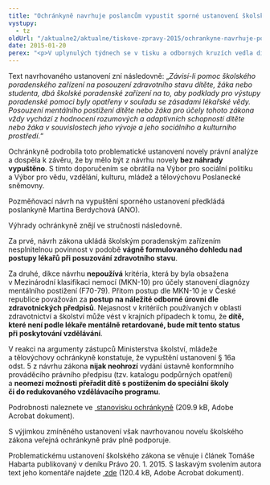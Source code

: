```yaml
---
title: "Ochránkyně navrhuje poslancům vypustit sporné ustanovení školského zákona"
vystupy:
  - tz
oldUrl: "/aktualne2/aktualne/tiskove-zpravy-2015/ochrankyne-navrhuje-poslancum-vypustit-sporne-ustanoveni-skolskeho-zakona/"
date: 2015-01-20
perex: "<p>V uplynulých týdnech se v tisku a odborných kruzích vedla diskuse ohledně dopadu kritérií pro posuzování mentálního postižení na vzdělávání dětí se speciálními vzdělávacími potřebami. Tato kritéria jsou nově uvedena v návrhu ustanovení § 16a odst. 5 novely školského zákona, kterou aktuálně projednává Poslanecká sněmovna Parlamentu České republiky (sněmovní tisk 288).</p>"
---
```


<!-- imported from the old website -->

<p>Text navrhovaného ustanovení zní následovně: „<em>Závisí-li pomoc školského poradenského zařízení na posouzení zdravotního stavu dítěte, žáka nebo studenta, dbá školské poradenské zařízení na to, aby podklady pro výstupy poradenské pomoci byly opatřeny v souladu se zásadami lékařské vědy. Posouzení mentálního postižení dítěte nebo žáka pro účely tohoto zákona vždy vychází z hodnocení rozumových a adaptivních schopností dítěte nebo žáka v souvislostech jeho vývoje a jeho sociálního a kulturního prostředí</em>.“ </p><p>Ochránkyně podrobila toto problematické ustanovení novely právní analýze a dospěla k závěru, že by mělo být z návrhu novely <strong>bez náhrady vypuštěno</strong>. S tímto doporučením se obrátila na Výbor pro sociální politiku a Výbor pro vědu, vzdělání, kulturu, mládež a tělovýchovu Poslanecké sněmovny.</p><p>Pozměňovací návrh na vypuštění sporného ustanovení předkládá poslankyně Martina Berdychová (ANO).</p><p>Výhrady ochránkyně znějí ve stručnosti následovně.</p><p>Za prvé, návrh zákona ukládá školským poradenským zařízením nesplnitelnou povinnost v podobě <strong>vágně formulovaného dohledu nad postupy lékařů při posuzování zdravotního stavu</strong>.</p><p>Za druhé, dikce návrhu <strong>nepoužívá</strong> kritéria, která by byla obsažena v Mezinárodní klasifikaci nemocí (MKN-10) pro účely stanovení diagnózy mentálního postižení (F70-79). Přitom postup dle MKN-10 je v České republice považován za <strong>postup na náležité odborné úrovni dle zdravotnických předpisů</strong>. Nejasnost v kritériích používaných v oblasti zdravotnictví a školství může vést v krajních případech k tomu, že <strong>dítě, které není podle lékaře mentálně retardované, bude mít tento status při poskytování vzdělávání</strong>.</p><p>V reakci na argumenty zástupců Ministerstva školství, mládeže a tělovýchovy ochránkyně konstatuje, že vypuštění ustanovení § 16a odst. 5 z návrhu zákona <strong>nijak neohrozí</strong> vydání ústavně konformního prováděcího právního předpisu (tzv. katalogu podpůrných opatření) a <strong>neomezí možnosti přeřadit dítě s postižením do speciální školy či do redukovaného vzdělávacího programu</strong>.</p><p>Podrobnosti naleznete ve <a title="Otevření do nového okna" href="/uploads-importZvlastni_opravneni/Pripominky/2015/StanoviskoVOP-skolsky-zakon.pdf" target="_blank"><img alt="" src="https://test.ochrance.cz/typo3/ext/od_linkdesc/icons/pdf.gif" class="od_linkdesc_icon" /> stanovisku ochránkyně</a> (209.9 kB, Adobe Acrobat dokument).</p><p>S výjimkou zmíněného ustanovení však navrhovanou novelu školského zákona veřejná ochránkyně práv plně podporuje.</p><p>Problematickému ustanovení školského zákona se věnuje i článek Tomáše Habarta publikovaný v deníku Právo 20. 1. 2015. S laskavým svolením autora text jeho komentáře najdete <a title="Otevření do nového okna" href="/uploads-importVOP/Tiskove_zpravy_prilohy/habart-inkluze.pdf" target="_blank"><img alt="" src="https://test.ochrance.cz/typo3/ext/od_linkdesc/icons/pdf.gif" class="od_linkdesc_icon" /> zde</a> (120.4 kB, Adobe Acrobat dokument).</p>
